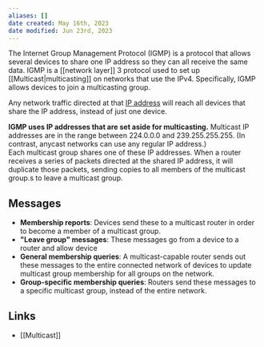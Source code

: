```yaml
---
aliases: []
date created: May 16th, 2023
date modified: Jun 23rd, 2023
---
```

The Internet Group Management Protocol (IGMP) is a protocol that allows several devices to share one IP address so they can all receive the same data. IGMP is a [[network layer]] 3 protocol used to set up [[Multicast|multicasting]] on networks that use the IPv4. Specifically, IGMP allows devices to join a multicasting group.

Any network traffic directed at that [IP address](https://www.cloudflare.com/learning/dns/glossary/what-is-my-ip-address/) will reach all devices that share the IP address, instead of just one device.

**IGMP uses IP addresses that are set aside for multicasting.** Multicast IP addresses are in the range between 224.0.0.0 and 239.255.255.255. (In contrast, anycast networks can use any regular IP address.)  
Each multicast group shares one of these IP addresses. When a router receives a series of packets directed at the shared IP address, it will duplicate those packets, sending copies to all members of the multicast group.s to leave a multicast group.

## Messages
- **Membership reports**: Devices send these to a multicast router in order to become a member of a multicast group.
- **"Leave group" messages**: These messages go from a device to a router and allow device
- **General membership queries**: A multicast-capable router sends out these messages to the entire connected network of devices to update multicast group membership for all groups on the network.
- **Group-specific membership queries**: Routers send these messages to a specific multicast group, instead of the entire network.

## Links
- [[Multicast]]